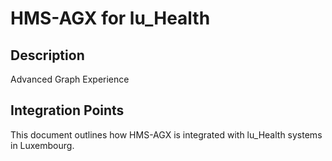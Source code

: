 # HMS-AGX for lu_Health

## Description

Advanced Graph Experience

## Integration Points

This document outlines how HMS-AGX is integrated with lu_Health systems in Luxembourg.
